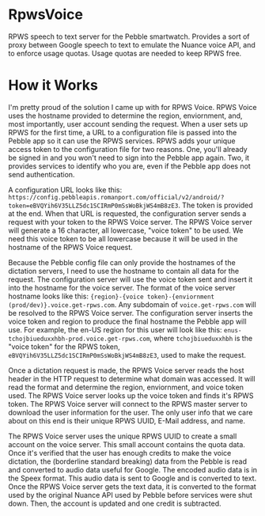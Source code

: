# RpwsVoice
RPWS speech to text server for the Pebble smartwatch. Provides a sort of proxy between Google speech to text to emulate the Nuance voice API, and to enforce usage quotas. Usage quotas are needed to keep RPWS free.

# How it Works
I'm pretty proud of the solution I came up with for RPWS Voice. RPWS Voice uses the hostname provided to determine the region, enviornment, and, most importantly, user account sending the request. When a user sets up RPWS for the first time, a URL to a configuration file is passed into the Pebble app so it can use the RPWS services. RPWS adds your unique access token to the configuration file for two reasons. One, you'll already be signed in and you won't need to sign into the Pebble app again. Two, it provides services to identify who you are, even if the Pebble app does not send authentication. 

A configuration URL looks like this: ``https://config.pebbleapis.romanport.com/official/v2/android/?token=eBVQYih6V35LLZ5dc1SCIRmP0mSsWoBkjWS4mB8zE3``. The token is provided at the end. When that URL is requested, the configuration server sends a request with your token to the RPWS Voice server. The RPWS Voice server will generate a 16 character, all lowercase, "voice token" to be used. We need this voice token to be all lowercase because it will be used in the hostname of the RPWS Voice request.

Because the Pebble config file can only provide the hostnames of the dictation servers, I need to use the hostname to contain all data for the request. The configuration server will use the voice token sent and insert it into the hostname for the voice server. The format of the voice server hostname looks like this: ``{region}-{voice token}-{enviornment (prod/dev)}.voice.get-rpws.com``. Any subdomain of ``voice.get-rpws.com`` will be resolved to the RPWS Voice server. The configuration server inserts the voice token and region to produce the final hostname the Pebble app will use. For example, the en-US region for this user will look like this: ``enus-tchojbiueduxxhbh-prod.voice.get-rpws.com``, where ``tchojbiueduxxhbh`` is the "voice token" for the RPWS token, ``eBVQYih6V35LLZ5dc1SCIRmP0mSsWoBkjWS4mB8zE3``, used to make the request.

Once a dictation request is made, the RPWS Voice server reads the host header in the HTTP request to determine what domain was accessed. It will read the format and determine the region, enviornment, and voice token used. The RPWS Voice server looks up the voice token and finds it's RPWS token. The RPWS Voice server will connect to the RPWS master server to download the user information for the user. The only user info that we care about on this end is their unique RPWS UUID, E-Mail address, and name. 

The RPWS Voice server uses the unique RPWS UUID to create a small account on the voice server. This small account contains the quota data. Once it's verified that the user has enough credits to make the voice dictation, the (borderline standard breaking) data from the Pebble is read and converted to audio data useful for Google. The encoded audio data is in the Speex format. This audio data is sent to Google and is converted to text. Once the RPWS Voice server gets the text data, it is converted to the format used by the original Nuance API used by Pebble before services were shut down. Then, the account is updated and one credit is subtracted.

